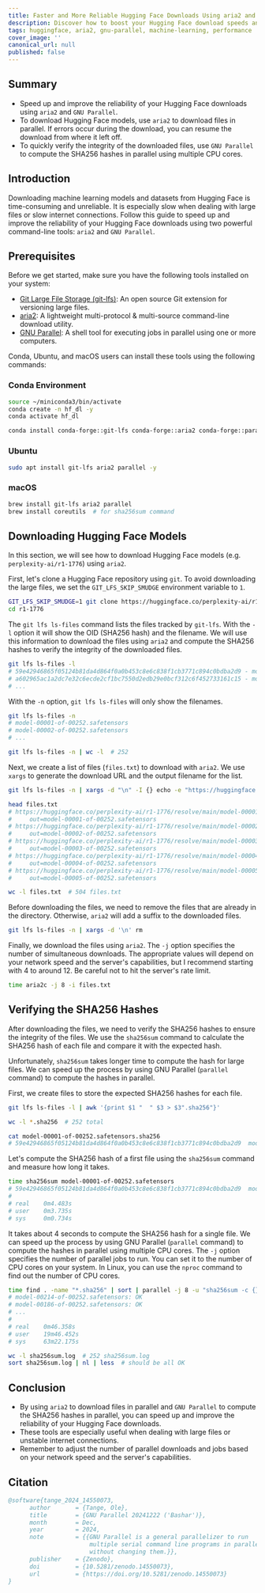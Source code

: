 ```yaml
---
title: Faster and More Reliable Hugging Face Downloads Using aria2 and GNU Parallel
description: Discover how to boost your Hugging Face download speeds and reliability with aria2 and GNU Parallel. This guide offers step-by-step techniques, configuration tips, and practical examples to streamline your workflow for downloading machine learning models and datasets.
tags: huggingface, aria2, gnu-parallel, machine-learning, performance
cover_image: ''
canonical_url: null
published: false
---
```


## Summary

- Speed up and improve the reliability of your Hugging Face downloads using `aria2` and `GNU Parallel`.
- To download Hugging Face models, use `aria2` to download files in parallel. If errors occur during the download, you can resume the download from where it left off.
- To quickly verify the integrity of the downloaded files, use `GNU Parallel` to compute the SHA256 hashes in parallel using multiple CPU cores.

## Introduction

Downloading machine learning models and datasets from Hugging Face is time-consuming and unreliable. It is especially slow when dealing with large files or slow internet connections. Follow this guide to speed up and improve the reliability of your Hugging Face downloads using two powerful command-line tools: `aria2` and `GNU Parallel`.

## Prerequisites

Before we get started, make sure you have the following tools installed on your system:

- [Git Large File Storage (git-lfs)](https://git-lfs.com/): An open source Git extension for versioning large files.
- [aria2](https://aria2.github.io/): A lightweight multi-protocol & multi-source command-line download utility.
- [GNU Parallel](https://www.gnu.org/software/parallel/): A shell tool for executing jobs in parallel using one or more computers.

Conda, Ubuntu, and macOS users can install these tools using the following commands:

### Conda Environment

```bash
source ~/miniconda3/bin/activate
conda create -n hf_dl -y
conda activate hf_dl

conda install conda-forge::git-lfs conda-forge::aria2 conda-forge::parallel -y
```

### Ubuntu

```bash
sudo apt install git-lfs aria2 parallel -y
```

### macOS

```bash
brew install git-lfs aria2 parallel
brew install coreutils  # for sha256sum command
```

## Downloading Hugging Face Models

In this section, we will see how to download Hugging Face models (e.g. `perplexity-ai/r1-1776`) using `aria2`.

First, let's clone a Hugging Face repository using `git`. To avoid downloading the large files, we set the `GIT_LFS_SKIP_SMUDGE` environment variable to `1`.

```bash
GIT_LFS_SKIP_SMUDGE=1 git clone https://huggingface.co/perplexity-ai/r1-1776
cd r1-1776
```

The `git lfs ls-files` command lists the files tracked by `git-lfs`. With the `-l` option it will show the OID (SHA256 hash) and the filename. We will use this information to download the files using `aria2` and compute the SHA256 hashes to verify the integrity of the downloaded files.

```bash
git lfs ls-files -l
# 59e42946865f05124b81da4d864f0a0b453c8e6c838f1cb3771c894c0bdba2d9 - model-00001-of-00252.safetensors
# a602965ac1a2dc7e32c6ecde2cf1bc7550d2edb29e0bcf312c6f452733161c15 - model-00002-of-00252.safetensors
# ...
```

With the `-n` option, `git lfs ls-files` will only show the filenames.

```bash
git lfs ls-files -n
# model-00001-of-00252.safetensors
# model-00002-of-00252.safetensors
# ...

git lfs ls-files -n | wc -l  # 252
```

Next, we create a list of files (`files.txt`) to download with `aria2`. We use `xargs` to generate the download URL and the output filename for the list.

```bash
git lfs ls-files -n | xargs -d "\n" -I {} echo -e "https://huggingface.co/perplexity-ai/r1-1776/resolve/main/{}\n    out={}" >> files.txt

head files.txt
# https://huggingface.co/perplexity-ai/r1-1776/resolve/main/model-00001-of-00252.safetensors
#     out=model-00001-of-00252.safetensors
# https://huggingface.co/perplexity-ai/r1-1776/resolve/main/model-00002-of-00252.safetensors
#     out=model-00002-of-00252.safetensors
# https://huggingface.co/perplexity-ai/r1-1776/resolve/main/model-00003-of-00252.safetensors
#     out=model-00003-of-00252.safetensors
# https://huggingface.co/perplexity-ai/r1-1776/resolve/main/model-00004-of-00252.safetensors
#     out=model-00004-of-00252.safetensors
# https://huggingface.co/perplexity-ai/r1-1776/resolve/main/model-00005-of-00252.safetensors
#     out=model-00005-of-00252.safetensors

wc -l files.txt  # 504 files.txt
```

Before downloading the files, we need to remove the files that are already in the directory. Otherwise, `aria2` will add a suffix to the downloaded files.

```bash
git lfs ls-files -n | xargs -d '\n' rm
```

Finally, we download the files using `aria2`. The `-j` option specifies the number of simultaneous downloads. The appropriate values will depend on your network speed and the server's capabilities, but I recommend starting with 4 to around 12. Be careful not to hit the server's rate limit.

```bash
time aria2c -j 8 -i files.txt
```

## Verifying the SHA256 Hashes

After downloading the files, we need to verify the SHA256 hashes to ensure the integrity of the files. We use the `sha256sum` command to calculate the SHA256 hash of each file and compare it with the expected hash.

Unfortunately, `sha256sum` takes longer time to compute the hash for large files. We can speed up the process by using GNU Parallel (`parallel` command) to compute the hashes in parallel.

First, we create files to store the expected SHA256 hashes for each file.

```bash
git lfs ls-files -l | awk '{print $1 "  " $3 > $3".sha256"}'

wc -l *.sha256  # 252 total

cat model-00001-of-00252.safetensors.sha256
# 59e42946865f05124b81da4d864f0a0b453c8e6c838f1cb3771c894c0bdba2d9  model-00001-of-00252.safetensors
```

Let's compute the SHA256 hash of a first file using the `sha256sum` command and measure how long it takes.

```bash
time sha256sum model-00001-of-00252.safetensors
# 59e42946865f05124b81da4d864f0a0b453c8e6c838f1cb3771c894c0bdba2d9  model-00001-of-00252.safetensors
#
# real    0m4.483s
# user    0m3.735s
# sys     0m0.734s
```

It takes about 4 seconds to compute the SHA256 hash for a single file. We can speed up the process by using GNU Parallel (`parallel` command) to compute the hashes in parallel using multiple CPU cores. The `-j` option specifies the number of parallel jobs to run. You can set it to the number of CPU cores on your system. In Linux, you can use the `nproc` command to find out the number of CPU cores.

```bash
time find . -name "*.sha256" | sort | parallel -j 8 -u "sha256sum -c {} 2>&1" | tee sha256sum.log
# model-00214-of-00252.safetensors: OK
# model-00186-of-00252.safetensors: OK
# ...
#
# real    0m46.358s
# user    19m46.452s
# sys     63m22.175s

wc -l sha256sum.log  # 252 sha256sum.log
sort sha256sum.log | nl | less  # should be all OK
```

## Conclusion

- By using `aria2` to download files in parallel and `GNU Parallel` to compute the SHA256 hashes in parallel, you can speed up and improve the reliability of your Hugging Face downloads.
- These tools are especially useful when dealing with large files or unstable internet connections.
- Remember to adjust the number of parallel downloads and jobs based on your network speed and the server's capabilities.

## Citation

```bibtex
@software{tange_2024_14550073,
      author       = {Tange, Ole},
      title        = {GNU Parallel 20241222 ('Bashar')},
      month        = Dec,
      year         = 2024,
      note         = {{GNU Parallel is a general parallelizer to run
                       multiple serial command line programs in parallel
                       without changing them.}},
      publisher    = {Zenodo},
      doi          = {10.5281/zenodo.14550073},
      url          = {https://doi.org/10.5281/zenodo.14550073}
}
```
